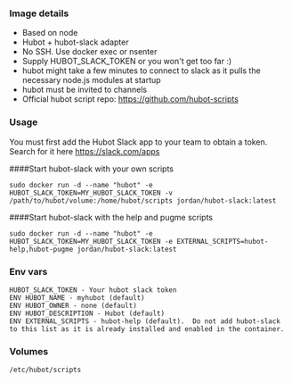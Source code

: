 ### Image details

* Based on node
* Hubot + hubot-slack adapter
* No SSH. Use docker exec or nsenter
* Supply HUBOT_SLACK_TOKEN or you won't get too far :)
* hubot might take a few minutes to connect to slack as it pulls the necessary node.js modules at startup
* hubot must be invited to channels
* Official hubot script repo: https://github.com/hubot-scripts


### Usage
You must first add the Hubot Slack app to your team to obtain a token. Search for it here https://slack.com/apps

####Start hubot-slack with your own scripts
```
sudo docker run -d --name "hubot" -e HUBOT_SLACK_TOKEN=MY_HUBOT_SLACK_TOKEN -v /path/to/hubot/volume:/home/hubot/scripts jordan/hubot-slack:latest
```

####Start hubot-slack with the help and pugme scripts
```
sudo docker run -d --name "hubot" -e HUBOT_SLACK_TOKEN=MY_HUBOT_SLACK_TOKEN -e EXTERNAL_SCRIPTS=hubot-help,hubot-pugme jordan/hubot-slack:latest
```

### Env vars
```
HUBOT_SLACK_TOKEN - Your hubot slack token
ENV HUBOT_NAME - myhubot (default)
ENV HUBOT_OWNER - none (default)
ENV HUBOT_DESCRIPTION - Hubot (default)
ENV EXTERNAL_SCRIPTS - hubot-help (default).  Do not add hubot-slack to this list as it is already installed and enabled in the container.
```

### Volumes
```
/etc/hubot/scripts
```
